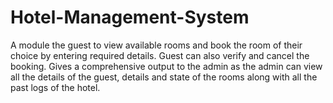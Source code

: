 # Hotel-Management-System
A module the guest to view available rooms and book the room of their choice by entering required details. Guest can also verify and cancel the booking. Gives a comprehensive output to the admin as the admin can view all the details of the guest, details and state of the rooms along with all the past logs of the hotel.
